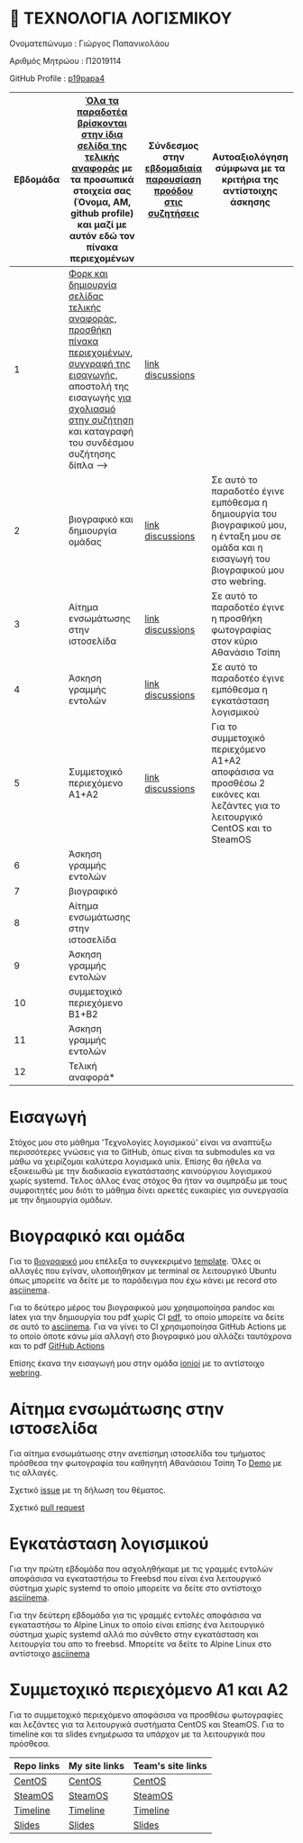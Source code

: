 # 📗  ΤΕΧΝΟΛΟΓΙΑ ΛΟΓΙΣΜΙΚΟΥ

Ονοματεπώνυμο : Γιώργος Παπανικολάου 

Αριθμός Μητρώου : Π2019114

GitHub Profile : [p19papa4](https://github.com/p19papa4)


| Εβδομάδα | [Όλα τα παραδοτέα βρίσκονται στην ίδια σελίδα της τελικής αναφοράς](https://courses-ionio.github.io/help/deliverables/) με τα προσωπικά στοιχεία σας (Όνομα, ΑΜ, github profile) και μαζί με αυτόν εδώ τον πίνακα περιεχομένων | Σύνδεσμος στην [εβδομαδιαία παρουσίαση προόδου στις συζητήσεις](https://github.com/courses-ionio/help/discussions/categories/show-and-tell) | Αυτοαξιολόγηση σύμφωνα με τα κριτήρια της αντίστοιχης άσκησης |
| --- | --- | --- | --- |
| 1 | [Φορκ και δημιουργία σελίδας τελικής αναφοράς](https://courses-ionio.github.io/help/guide/), [προσθήκη πίνακα περιεχομένων](https://raw.githubusercontent.com/courses-ionio/sw/master/README.md), [συγγραφή της εισαγωγής](https://courses-ionio.github.io/help/intro/), αποστολή της εισαγωγής [για σχολιασμό στην συζήτηση](https://github.com/courses-ionio/help/discussions/categories/show-and-tell) και καταγραφή του συνδέσμου συζήτησης δίπλα --> |[link discussions](https://github.com/courses-ionio/help/discussions/156) | |
| 2 | βιογραφικό και δημιουργία ομάδας |[link discussions](https://github.com/courses-ionio/help/discussions/220) |Σε αυτό το παραδοτέο έγινε εμπόθεσμα η δημιουργία του βιογραφικού μου, η ένταξη μου σε ομάδα και η εισαγωγή του βιογραφικού μου στο webring. |
| 3 | Αίτημα ενσωμάτωσης στην ιστοσελίδα |[link discussions](https://github.com/courses-ionio/help/discussions/542) |Σε αυτό το παραδοτέο έγινε η προσθήκη φωτογραφίας στον κύριο Αθανάσιο Τσίπη|
| 4 | Άσκηση γραμμής εντολών |[link discussions](https://github.com/courses-ionio/help/discussions/380) |Σε αυτό το παραδοτέο έγινε εμπόθεσμα η εγκατάσταση λογισμικού|
| 5 | Συμμετοχικό περιεχόμενο A1+A2 |[link discussions](https://github.com/courses-ionio/help/discussions/497) |Για το συμμετοχικό περιεχόμενο Α1+Α2 αποφάσισα να προσθέσω 2 εικόνες και λεζάντες για το λειτουργικό CentOS και το SteamOS|
| 6 | Άσκηση γραμμής εντολών | | |
| 7 | βιογραφικό | | |
| 8 | Αίτημα ενσωμάτωσης στην ιστοσελίδα | | |
| 9 | Άσκηση γραμμής εντολών | | |
| 10 | συμμετοχικό περιεχόμενο B1+B2 | | |
| 11 | Άσκηση γραμμής εντολών | | |
| 12 | Τελική αναφορά* | | |


# Εισαγωγή
Στόχος μου στο μάθημα 'Τεχνολογίες λογισμικού' είναι να αναπτύξω περισσότερες γνώσεις για το GitΗub, όπως είναι τα submodules κα να μάθω να χειρίζομαι καλύτερα λογισμικά unix.
Επίσης θα ήθελα να εξοικειωθώ με την διαδικασία εγκατάστασης καινούργιου λογισμικού χωρίς systemd. 
Τελος άλλος ένας στόχος θα ήταν να συμπράξω με τους συμφοιτητές μου διότι το μάθημα δίνει αρκετές ευκαιρίες για συνεργασία με την δημιουργία ομάδων.

# Βιογραφικό και ομάδα
Για το [βιογραφικό](https://p19papa4.github.io/online-cv/) μου επέλεξα το συγκεκριμένο [template](https://github.com/sharu725/online-cv). Όλες οι αλλαγές που εγίναν, υλοποιήθηκαν με terminal σε λειτουργικό Ubuntu όπως μπορείτε να δείτε με το παράδειγμα που έχω κάνει με record στο [asciinema](https://asciinema.org/a/472002). 

Για το δεύτερο μέρος του βιογραφικού μου χρησιμοποίησα pandoc και latex για την δημιουργία του pdf χωρίς CI [pdf](https://github.com/p19papa4/online-cv/blob/gh-pages/pdf/cv.pdf), το οποίο μπορείτε να δείτε σε αυτό το [asciinema](https://asciinema.org/a/497102). Για να γίνει το CI χρησιμοποίησα GitHub Actions με το οποίο όποτε κάνω μία αλλαγή στο βιογραφικό μου αλλάζει ταυτόχρονα και το pdf [GitHub Actions](https://github.com/p19papa4/online-cv/blob/gh-pages/.github/workflows/pdf.yml)

Επίσης έκανα την εισαγωγή μου στην ομάδα [ionioi](https://github.com/ionioi) με το αντίστοιχο [webring](https://ionioi.netlify.app/).

# Αίτημα ενσωμάτωσης στην ιστοσελίδα
Για αίτημα ενσωμάτωσης στην ανεπίσημη ιστοσελίδα του τμήματος πρόσθεσα την φωτογραφία του καθηγητή Αθανάσιου Τσίπη Tο [Demo](https://incandescent-youtiao-2b1f29.netlify.app/people/atsipis/) με τις αλλαγές.

Σχετικό [issue](https://github.com/ioniodi/sitegr/issues/369#issuecomment-1083539069) με τη δήλωση του θέματος.

Σχετικό [pull request](https://github.com/ioniodi/sitegr/pull/373#event-6383434766)

# Εγκατάσταση λογισμικού 
Για την πρώτη εβδομάδα που ασχοληθήκαμε με τις γραμμές εντολών αποφάσισα να εγκαταστήσω το Freebsd που είναι ένα λειτουργικό σύστημα χωρίς systemd το οποίο μπορείτε να δείτε στο αντίστοιχο [asciinema](https://asciinema.org/a/G4uKcF8vkRRzuZXpZu7k6A4Wq).

Για την δεύτερη εβδομάδα για τις γραμμές εντολές αποφάσισα να εγκαταστήσω το Alpine Linux το οποίο είναι επίσης ένα λειτουργικό σύστημα χωρίς systemd αλλά πιο σύνθετο στην εγκατάσταση και λειτουργία του απο το freebsd. Μπορείτε να δείτε το Alpine Linux στο αντίστοιχο [asciinema](https://asciinema.org/a/494083)

# Συμμετοχικό περιεχόμενο Α1 και Α2
Για το συμμετοχικό περιεχόμενο αποφάσισα να προσθέσω φωτογραφίες και λεζάντες για τα λειτουργικά συστήματα CentOS και SteamOS. Για το timeline και τα slides ενημέρωσα τα υπάρχον με τα λειτουργικά που πρόσθεσα.

| Repo links | My site links | Team's site links | 
| --- | --- | --- | 
| [CentOS](https://github.com/p19papa4/_gallery/blob/master/cent-os.md) | [CentOS](https://bespoke-speculoos-3fd509.netlify.app/gallery/cent-os/) | [CentOS](https://ionioi-site.netlify.app/gallery/cent-os/)
| [SteamOS](https://github.com/p19papa4/_gallery/blob/master/steam-os.md) | [SteamOS](https://bespoke-speculoos-3fd509.netlify.app/gallery/steam-os/)  |  [SteamOS](https://ionioi-site.netlify.app/gallery/steam-os/)
|  [Timeline](https://github.com/p19papa4/site/blob/master/_timeline/os-apps.md) | [Timeline](https://bespoke-speculoos-3fd509.netlify.app/timeline/os-apps/) | [Timeline](https://ionioi-site.netlify.app/timeline/os-apps/) |
| [Slides](https://github.com/p19papa4/site/blob/master/_slides/os.md) | [Slides](https://bespoke-speculoos-3fd509.netlify.app/slides/os/) | [Slides](https://ionioi-site.netlify.app/slides/os/) |
